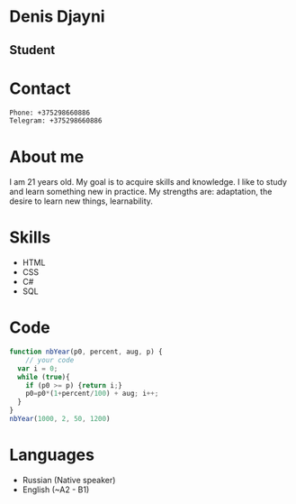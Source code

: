 # Denis Djayni
## Student

# Contact 
```sh
Phone: +375298660886
Telegram: +375298660886
```
# About me
I am 21 years old. My goal is to acquire skills and knowledge. I like to study and learn something new in practice. My strengths are: adaptation, the desire to learn new things, learnability. 
# Skills
- HTML
- CSS
- C#
- SQL
# Code 
```javascript
function nbYear(p0, percent, aug, p) {
    // your code 
  var i = 0;
  while (true){
    if (p0 >= p) {return i;}
    p0=p0*(1+percent/100) + aug; i++;
  }
}
nbYear(1000, 2, 50, 1200)
```
# Languages
- Russian (Native speaker)
- English (~A2 - B1)
